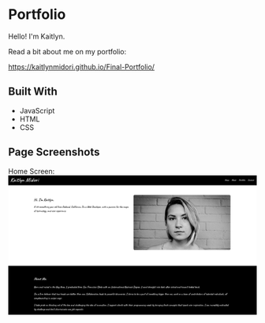 
# Portfolio

Hello! I'm Kaitlyn.

Read a bit about me on my portfolio:

https://kaitlynmidori.github.io/Final-Portfolio/


## Built With

* JavaScript
* HTML
* CSS

## Page Screenshots
Home Screen:
![](images/home.png)
